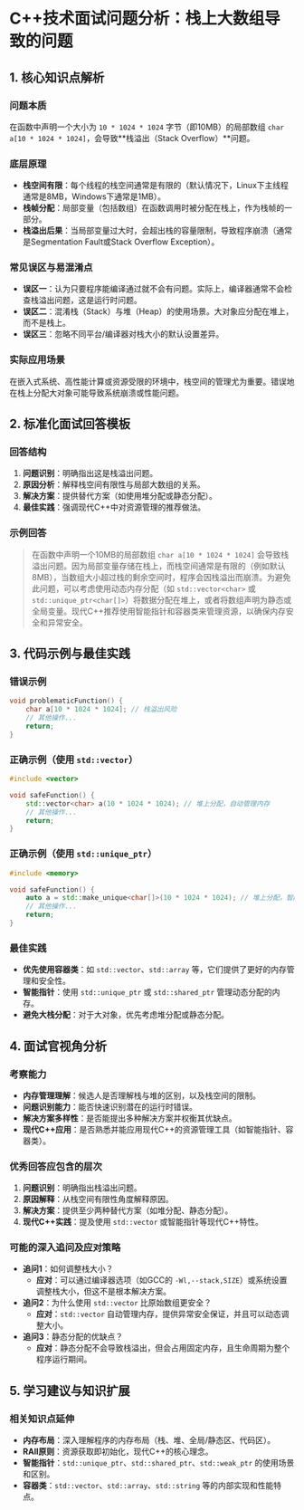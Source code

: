 
# C++技术面试问题分析：栈上大数组导致的问题
## 1. 核心知识点解析
### 问题本质
在函数中声明一个大小为 `10 * 1024 * 1024` 字节（即10MB）的局部数组 `char a[10 * 1024 * 1024]`，会导致**栈溢出（Stack Overflow）**问题。

### 底层原理
- **栈空间有限**：每个线程的栈空间通常是有限的（默认情况下，Linux下主线程通常是8MB，Windows下通常是1MB）。
- **栈帧分配**：局部变量（包括数组）在函数调用时被分配在栈上，作为栈帧的一部分。
- **栈溢出后果**：当局部变量过大时，会超出栈的容量限制，导致程序崩溃（通常是Segmentation Fault或Stack Overflow Exception）。

### 常见误区与易混淆点
- **误区一**：认为只要程序能编译通过就不会有问题。实际上，编译器通常不会检查栈溢出问题，这是运行时问题。
- **误区二**：混淆栈（Stack）与堆（Heap）的使用场景。大对象应分配在堆上，而不是栈上。
- **误区三**：忽略不同平台/编译器对栈大小的默认设置差异。

### 实际应用场景
在嵌入式系统、高性能计算或资源受限的环境中，栈空间的管理尤为重要。错误地在栈上分配大对象可能导致系统崩溃或性能问题。

## 2. 标准化面试回答模板

### 回答结构
1. **问题识别**：明确指出这是栈溢出问题。
2. **原因分析**：解释栈空间有限性与局部大数组的关系。
3. **解决方案**：提供替代方案（如使用堆分配或静态分配）。
4. **最佳实践**：强调现代C++中对资源管理的推荐做法。

### 示例回答
> 在函数中声明一个10MB的局部数组 `char a[10 * 1024 * 1024]` 会导致栈溢出问题。因为局部变量存储在栈上，而栈空间通常是有限的（例如默认8MB），当数组大小超过栈的剩余空间时，程序会因栈溢出而崩溃。为避免此问题，可以考虑使用动态内存分配（如 `std::vector<char>` 或 `std::unique_ptr<char[]>`）将数据分配在堆上，或者将数组声明为静态或全局变量。现代C++推荐使用智能指针和容器类来管理资源，以确保内存安全和异常安全。

## 3. 代码示例与最佳实践

### 错误示例
```cpp
void problematicFunction() {
    char a[10 * 1024 * 1024]; // 栈溢出风险
    // 其他操作...
    return;
}
```

### 正确示例（使用 `std::vector`）
```cpp
#include <vector>

void safeFunction() {
    std::vector<char> a(10 * 1024 * 1024); // 堆上分配，自动管理内存
    // 其他操作...
    return;
}
```

### 正确示例（使用 `std::unique_ptr`）
```cpp
#include <memory>

void safeFunction() {
    auto a = std::make_unique<char[]>(10 * 1024 * 1024); // 堆上分配，智能指针管理
    // 其他操作...
    return;
}
```

### 最佳实践
- **优先使用容器类**：如 `std::vector`、`std::array` 等，它们提供了更好的内存管理和安全性。
- **智能指针**：使用 `std::unique_ptr` 或 `std::shared_ptr` 管理动态分配的内存。
- **避免大栈分配**：对于大对象，优先考虑堆分配或静态分配。

## 4. 面试官视角分析

### 考察能力
- **内存管理理解**：候选人是否理解栈与堆的区别，以及栈空间的限制。
- **问题识别能力**：能否快速识别潜在的运行时错误。
- **解决方案多样性**：是否能提出多种解决方案并权衡其优缺点。
- **现代C++应用**：是否熟悉并能应用现代C++的资源管理工具（如智能指针、容器类）。

### 优秀回答应包含的层次
1. **问题识别**：明确指出栈溢出问题。
2. **原因解释**：从栈空间有限性角度解释原因。
3. **解决方案**：提供至少两种替代方案（如堆分配、静态分配）。
4. **现代C++实践**：提及使用 `std::vector` 或智能指针等现代C++特性。

### 可能的深入追问及应对策略
- **追问1**：如何调整栈大小？
  - **应对**：可以通过编译器选项（如GCC的 `-Wl,--stack,SIZE`）或系统设置调整栈大小，但这不是根本解决方案。
- **追问2**：为什么使用 `std::vector` 比原始数组更安全？
  - **应对**：`std::vector` 自动管理内存，提供异常安全保证，并且可以动态调整大小。
- **追问3**：静态分配的优缺点？
  - **应对**：静态分配不会导致栈溢出，但会占用固定内存，且生命周期为整个程序运行期间。

## 5. 学习建议与知识扩展

### 相关知识点延伸
- **内存布局**：深入理解程序的内存布局（栈、堆、全局/静态区、代码区）。
- **RAII原则**：资源获取即初始化，现代C++的核心理念。
- **智能指针**：`std::unique_ptr`、`std::shared_ptr`、`std::weak_ptr` 的使用场景和区别。
- **容器类**：`std::vector`、`std::array`、`std::string` 等的内部实现和性能特点。
